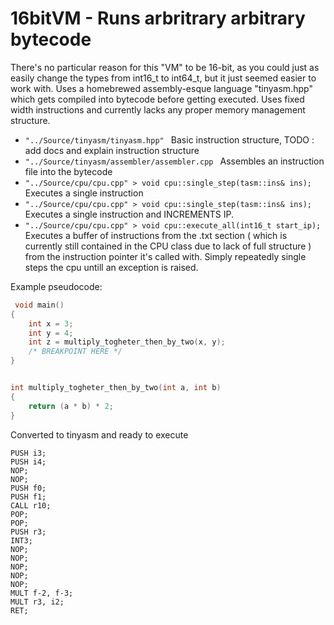 # 16bitVM - Runs arbritrary arbitrary bytecode
There's no particular reason for this "VM" to be 16-bit, as you could just as easily change the types from int16_t to int64_t, but it just
seemed easier to work with. Uses a homebrewed assembly-esque language "tinyasm.hpp" which gets compiled into bytecode before getting executed.
Uses fixed width instructions and currently lacks any proper memory management structure. 

-  `"../Source/tinyasm/tinyasm.hpp" `
  Basic instruction structure, TODO : add docs and explain instruction structure
-  `"../Source/tinyasm/assembler/assembler.cpp `
  Assembles an instruction file into the bytecode
-  `"../Source/cpu/cpu.cpp" > void cpu::single_step(tasm::ins& ins); `
  Executes a single instruction
  -  `"../Source/cpu/cpu.cpp" > void cpu::single_step(tasm::ins& ins); `
  Executes a single instruction and INCREMENTS IP.
  -  `"../Source/cpu/cpu.cpp" > void cpu::execute_all(int16_t start_ip); `
  Executes a buffer of instructions from the .txt section ( which is currently still contained in the CPU class due to lack of full structure )
   from the instruction pointer it's called with. Simply repeatedly single steps the cpu untill an exception is raised. 

Example pseudocode:
```cpp
 void main()
{
	int x = 3;
	int y = 4;
	int z = multiply_togheter_then_by_two(x, y);
	/* BREAKPOINT HERE */
}


int multiply_togheter_then_by_two(int a, int b)
{
	return (a * b) * 2;
}
```

Converted to tinyasm and ready to execute
```
PUSH i3;
PUSH i4;
NOP;
NOP;
PUSH f0;
PUSH f1;
CALL r10;
POP;
POP;
PUSH r3;
INT3;
NOP;
NOP;
NOP;
NOP;
NOP;
MULT f-2, f-3;
MULT r3, i2;
RET;
```

